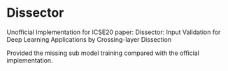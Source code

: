 # Dissector
 Unofficial Implementation for ICSE20 paper: Dissector: Input Validation for Deep Learning Applications by Crossing-layer Dissection

 Provided the missing sub model training compared with the official implementation.
